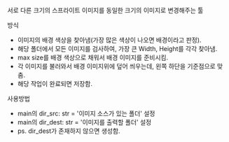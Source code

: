 
서로 다른 크기의 스프라이트 이미지를 동일한 크기의 이미지로 변경해주는 툴

방식
* 이미지의 배경 색상을 찾아냄(가장 많은 색상이 나오면 배경이라고 판정).
* 해당 폴더에서 모든 이미지를 검사하여, 가장 큰 Width, Height를 각각 찾아냄.
* max size를 배경 색상으로 채워서 배경 이미지를 준비시킴.
* 각 이미지를 불러와서 배경 이미지위에 덮어 씌우는데, 왼쪽 하단을 기준점으로 맞춤.
* 해당 작업이 완료되면 저장함.

사용방법
* main의 dir_src: str = '이미지 소스가 있는 폴더' 설정
* main의 dir_dest: str = '이미지를 출력할 폴더' 설정 
* ps. dir_dest가 존재하지 않으면 생성함.